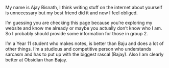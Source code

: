 My name is Ajay Bisnath, I think writing stuff on the internet about yourself is unnecessary but my best friend did it and now I feel obliged.

I’m guessing you are checking this page because you’re exploring my website and know me already or maybe you actually don’t know who I am. So I probably should provide some information for those in group 2.

I’m a Year 11 student who makes notes, is better than Baju and does a lot of other things. I’m a studious and competitive person who understands sarcasm and has to put up with the biggest rascal (Bajay). Also I am clearly better at Obsidian than Bajay.